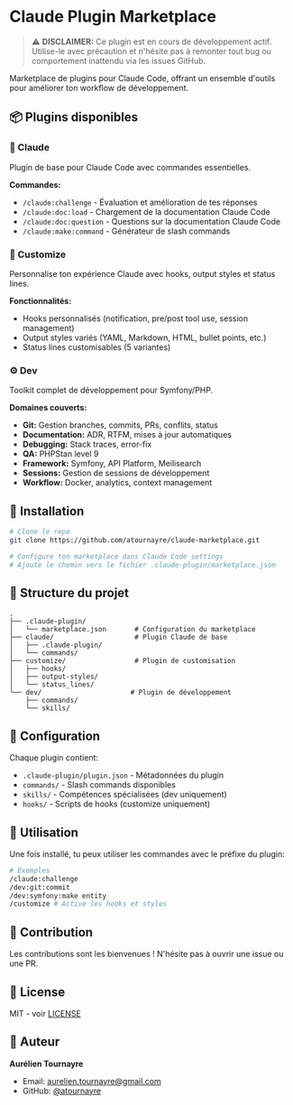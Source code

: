 # Claude Plugin Marketplace

> ⚠️ **DISCLAIMER:** Ce plugin est en cours de développement actif. Utilise-le avec précaution et n'hésite pas à remonter tout bug ou comportement inattendu via les issues GitHub.

Marketplace de plugins pour Claude Code, offrant un ensemble d'outils pour améliorer ton workflow de développement.

## 📦 Plugins disponibles

### 🤖 Claude
Plugin de base pour Claude Code avec commandes essentielles.

**Commandes:**
- `/claude:challenge` - Évaluation et amélioration de tes réponses
- `/claude:doc:load` - Chargement de la documentation Claude Code
- `/claude:doc:question` - Questions sur la documentation Claude Code
- `/claude:make:command` - Générateur de slash commands

### 🎨 Customize
Personnalise ton expérience Claude avec hooks, output styles et status lines.

**Fonctionnalités:**
- Hooks personnalisés (notification, pre/post tool use, session management)
- Output styles variés (YAML, Markdown, HTML, bullet points, etc.)
- Status lines customisables (5 variantes)

### ⚙️ Dev
Toolkit complet de développement pour Symfony/PHP.

**Domaines couverts:**
- **Git:** Gestion branches, commits, PRs, conflits, status
- **Documentation:** ADR, RTFM, mises à jour automatiques
- **Debugging:** Stack traces, error-fix
- **QA:** PHPStan level 9
- **Framework:** Symfony, API Platform, Meilisearch
- **Sessions:** Gestion de sessions de développement
- **Workflow:** Docker, analytics, context management

## 🚀 Installation

```bash
# Clone le repo
git clone https://github.com/atournayre/claude-marketplace.git

# Configure ton marketplace dans Claude Code settings
# Ajoute le chemin vers le fichier .claude-plugin/marketplace.json
```

## 📝 Structure du projet

```
.
├── .claude-plugin/
│   └── marketplace.json       # Configuration du marketplace
├── claude/                    # Plugin Claude de base
│   ├── .claude-plugin/
│   └── commands/
├── customize/                 # Plugin de customisation
│   ├── hooks/
│   ├── output-styles/
│   └── status_lines/
└── dev/                      # Plugin de développement
    ├── commands/
    └── skills/
```

## 🔧 Configuration

Chaque plugin contient:
- `.claude-plugin/plugin.json` - Métadonnées du plugin
- `commands/` - Slash commands disponibles
- `skills/` - Compétences spécialisées (dev uniquement)
- `hooks/` - Scripts de hooks (customize uniquement)

## 📖 Utilisation

Une fois installé, tu peux utiliser les commandes avec le préfixe du plugin:

```bash
# Exemples
/claude:challenge
/dev:git:commit
/dev:symfony:make entity
/customize # Active les hooks et styles
```

## 🤝 Contribution

Les contributions sont les bienvenues ! N'hésite pas à ouvrir une issue ou une PR.

## 📄 License

MIT - voir [LICENSE](LICENSE)

## 👤 Auteur

**Aurélien Tournayre**
- Email: aurelien.tournayre@gmail.com
- GitHub: [@atournayre](https://github.com/atournayre)
